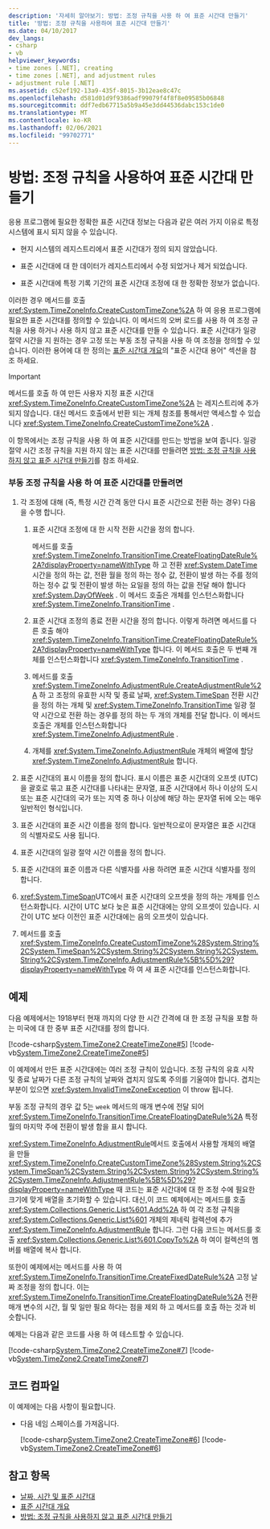 ```yaml
---
description: '자세히 알아보기: 방법: 조정 규칙을 사용 하 여 표준 시간대 만들기'
title: '방법: 조정 규칙을 사용하여 표준 시간대 만들기'
ms.date: 04/10/2017
dev_langs:
- csharp
- vb
helpviewer_keywords:
- time zones [.NET], creating
- time zones [.NET], and adjustment rules
- adjustment rule [.NET]
ms.assetid: c52ef192-13a9-435f-8015-3b12eae8c47c
ms.openlocfilehash: d581d01d9f9386adf99079f4f8f8e09585b06848
ms.sourcegitcommit: ddf7edb67715a5b9a45e3dd44536dabc153c1de0
ms.translationtype: MT
ms.contentlocale: ko-KR
ms.lasthandoff: 02/06/2021
ms.locfileid: "99702771"
---
```

# <a name="how-to-create-time-zones-with-adjustment-rules"></a>방법: 조정 규칙을 사용하여 표준 시간대 만들기

응용 프로그램에 필요한 정확한 표준 시간대 정보는 다음과 같은 여러 가지 이유로 특정 시스템에 표시 되지 않을 수 있습니다.

- 현지 시스템의 레지스트리에서 표준 시간대가 정의 되지 않았습니다.

- 표준 시간대에 대 한 데이터가 레지스트리에서 수정 되었거나 제거 되었습니다.

- 표준 시간대에 특정 기록 기간의 표준 시간대 조정에 대 한 정확한 정보가 없습니다.

이러한 경우 메서드를 호출 <xref:System.TimeZoneInfo.CreateCustomTimeZone%2A> 하 여 응용 프로그램에 필요한 표준 시간대를 정의할 수 있습니다. 이 메서드의 오버 로드를 사용 하 여 조정 규칙을 사용 하거나 사용 하지 않고 표준 시간대를 만들 수 있습니다. 표준 시간대가 일광 절약 시간을 지 원하는 경우 고정 또는 부동 조정 규칙을 사용 하 여 조정을 정의할 수 있습니다. 이러한 용어에 대 한 정의는 [표준 시간대 개요](time-zone-overview.md)의 "표준 시간대 용어" 섹션을 참조 하세요.

> [!IMPORTANT]
> 메서드를 호출 하 여 만든 사용자 지정 표준 시간대 <xref:System.TimeZoneInfo.CreateCustomTimeZone%2A> 는 레지스트리에 추가 되지 않습니다. 대신 메서드 호출에서 반환 되는 개체 참조를 통해서만 액세스할 수 있습니다 <xref:System.TimeZoneInfo.CreateCustomTimeZone%2A> .

이 항목에서는 조정 규칙을 사용 하 여 표준 시간대를 만드는 방법을 보여 줍니다. 일광 절약 시간 조정 규칙을 지원 하지 않는 표준 시간대를 만들려면 [방법: 조정 규칙을 사용 하지 않고 표준 시간대 만들기](create-time-zones-without-adjustment-rules.md)를 참조 하세요.

### <a name="to-create-a-time-zone-with-floating-adjustment-rules"></a>부동 조정 규칙을 사용 하 여 표준 시간대를 만들려면

1. 각 조정에 대해 (즉, 특정 시간 간격 동안 다시 표준 시간으로 전환 하는 경우) 다음을 수행 합니다.

    1. 표준 시간대 조정에 대 한 시작 전환 시간을 정의 합니다.

       메서드를 호출 <xref:System.TimeZoneInfo.TransitionTime.CreateFloatingDateRule%2A?displayProperty=nameWithType> 하 고 전환 <xref:System.DateTime> 시간을 정의 하는 값, 전환 월을 정의 하는 정수 값, 전환이 발생 하는 주를 정의 하는 정수 값 및 전환이 발생 하는 요일을 정의 하는 값을 전달 해야 합니다 <xref:System.DayOfWeek> . 이 메서드 호출은 개체를 인스턴스화합니다 <xref:System.TimeZoneInfo.TransitionTime> .

    2. 표준 시간대 조정의 종료 전환 시간을 정의 합니다. 이렇게 하려면 메서드를 다른 호출 해야 <xref:System.TimeZoneInfo.TransitionTime.CreateFloatingDateRule%2A?displayProperty=nameWithType> 합니다. 이 메서드 호출은 두 번째 개체를 인스턴스화합니다 <xref:System.TimeZoneInfo.TransitionTime> .

    3. 메서드를 호출 <xref:System.TimeZoneInfo.AdjustmentRule.CreateAdjustmentRule%2A> 하 고 조정의 유효한 시작 및 종료 날짜, <xref:System.TimeSpan> 전환 시간을 정의 하는 개체 및 <xref:System.TimeZoneInfo.TransitionTime> 일광 절약 시간으로 전환 하는 경우를 정의 하는 두 개의 개체를 전달 합니다. 이 메서드 호출은 개체를 인스턴스화합니다 <xref:System.TimeZoneInfo.AdjustmentRule> .

    4. 개체를 <xref:System.TimeZoneInfo.AdjustmentRule> 개체의 배열에 할당 <xref:System.TimeZoneInfo.AdjustmentRule> 합니다.

2. 표준 시간대의 표시 이름을 정의 합니다. 표시 이름은 표준 시간대의 오프셋 (UTC)을 괄호로 묶고 표준 시간대를 나타내는 문자열, 표준 시간대에서 하나 이상의 도시 또는 표준 시간대의 국가 또는 지역 중 하나 이상에 해당 하는 문자열 뒤에 오는 매우 일반적인 형식입니다.

3. 표준 시간대의 표준 시간 이름을 정의 합니다. 일반적으로이 문자열은 표준 시간대의 식별자로도 사용 됩니다.

4. 표준 시간대의 일광 절약 시간 이름을 정의 합니다.

5. 표준 시간대의 표준 이름과 다른 식별자를 사용 하려면 표준 시간대 식별자를 정의 합니다.

6. <xref:System.TimeSpan>UTC에서 표준 시간대의 오프셋을 정의 하는 개체를 인스턴스화합니다. 시간이 UTC 보다 늦은 표준 시간대에는 양의 오프셋이 있습니다. 시간이 UTC 보다 이전인 표준 시간대에는 음의 오프셋이 있습니다.

7. 메서드를 호출 <xref:System.TimeZoneInfo.CreateCustomTimeZone%28System.String%2CSystem.TimeSpan%2CSystem.String%2CSystem.String%2CSystem.String%2CSystem.TimeZoneInfo.AdjustmentRule%5B%5D%29?displayProperty=nameWithType> 하 여 새 표준 시간대를 인스턴스화합니다.

## <a name="example"></a>예제

다음 예제에서는 1918부터 현재 까지의 다양 한 시간 간격에 대 한 조정 규칙을 포함 하는 미국에 대 한 중부 표준 시간대를 정의 합니다.

[!code-csharp[System.TimeZone2.CreateTimeZone#5](../../../samples/snippets/csharp/VS_Snippets_CLR_System/system.TimeZone2.CreateTimeZone/cs/System.TimeZone2.CreateTimeZone.cs#5)]
[!code-vb[System.TimeZone2.CreateTimeZone#5](../../../samples/snippets/visualbasic/VS_Snippets_CLR_System/system.TimeZone2.CreateTimeZone/vb/System.TimeZone2.CreateTimeZone.vb#5)]

이 예제에서 만든 표준 시간대에는 여러 조정 규칙이 있습니다. 조정 규칙의 유효 시작 및 종료 날짜가 다른 조정 규칙의 날짜와 겹치지 않도록 주의를 기울여야 합니다. 겹치는 부분이 있으면 <xref:System.InvalidTimeZoneException> 이 throw 됩니다.

부동 조정 규칙의 경우 값 5는 `week` 메서드의 매개 변수에 전달 되어 <xref:System.TimeZoneInfo.TransitionTime.CreateFloatingDateRule%2A> 특정 월의 마지막 주에 전환이 발생 함을 표시 합니다.

<xref:System.TimeZoneInfo.AdjustmentRule>메서드 호출에서 사용할 개체의 배열을 만들 <xref:System.TimeZoneInfo.CreateCustomTimeZone%28System.String%2CSystem.TimeSpan%2CSystem.String%2CSystem.String%2CSystem.String%2CSystem.TimeZoneInfo.AdjustmentRule%5B%5D%29?displayProperty=nameWithType> 때 코드는 표준 시간대에 대 한 조정 수에 필요한 크기에 맞게 배열을 초기화할 수 있습니다. 대신,이 코드 예제에서는 메서드를 호출 <xref:System.Collections.Generic.List%601.Add%2A> 하 여 각 조정 규칙을 <xref:System.Collections.Generic.List%601> 개체의 제네릭 컬렉션에 추가 <xref:System.TimeZoneInfo.AdjustmentRule> 합니다. 그런 다음 코드는 메서드를 호출 <xref:System.Collections.Generic.List%601.CopyTo%2A> 하 여이 컬렉션의 멤버를 배열에 복사 합니다.

또한이 예제에서는 메서드를 사용 하 여 <xref:System.TimeZoneInfo.TransitionTime.CreateFixedDateRule%2A> 고정 날짜 조정을 정의 합니다. 이는 <xref:System.TimeZoneInfo.TransitionTime.CreateFloatingDateRule%2A> 전환 매개 변수의 시간, 월 및 일만 필요 하다는 점을 제외 하 고 메서드를 호출 하는 것과 비슷합니다.

예제는 다음과 같은 코드를 사용 하 여 테스트할 수 있습니다.

[!code-csharp[System.TimeZone2.CreateTimeZone#7](../../../samples/snippets/csharp/VS_Snippets_CLR_System/system.TimeZone2.CreateTimeZone/cs/System.TimeZone2.CreateTimeZone.cs#7)]
[!code-vb[System.TimeZone2.CreateTimeZone#7](../../../samples/snippets/visualbasic/VS_Snippets_CLR_System/system.TimeZone2.CreateTimeZone/vb/System.TimeZone2.CreateTimeZone.vb#7)]

## <a name="compiling-the-code"></a>코드 컴파일

이 예제에는 다음 사항이 필요합니다.

- 다음 네임 스페이스를 가져옵니다.

  [!code-csharp[System.TimeZone2.CreateTimeZone#6](../../../samples/snippets/csharp/VS_Snippets_CLR_System/system.TimeZone2.CreateTimeZone/cs/System.TimeZone2.CreateTimeZone.cs#6)]
  [!code-vb[System.TimeZone2.CreateTimeZone#6](../../../samples/snippets/visualbasic/VS_Snippets_CLR_System/system.TimeZone2.CreateTimeZone/vb/System.TimeZone2.CreateTimeZone.vb#6)]

## <a name="see-also"></a>참고 항목

- [날짜, 시간 및 표준 시간대](index.md)
- [표준 시간대 개요](time-zone-overview.md)
- [방법: 조정 규칙을 사용하지 않고 표준 시간대 만들기](create-time-zones-without-adjustment-rules.md)

